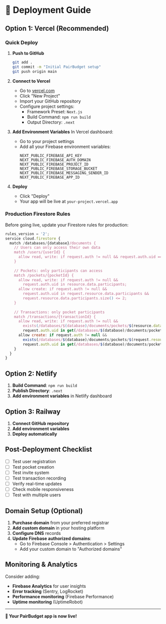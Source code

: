 # 🚀 Deployment Guide

## Option 1: Vercel (Recommended)

### Quick Deploy
1. **Push to GitHub**
   ```bash
   git add .
   git commit -m "Initial PairBudget setup"
   git push origin main
   ```

2. **Connect to Vercel**
   - Go to [vercel.com](https://vercel.com)
   - Click "New Project"
   - Import your GitHub repository
   - Configure project settings:
     - Framework Preset: `Next.js`
     - Build Command: `npm run build`
     - Output Directory: `.next`

3. **Add Environment Variables**
   In Vercel dashboard:
   - Go to your project settings
   - Add all your Firebase environment variables:
     ```
     NEXT_PUBLIC_FIREBASE_API_KEY
     NEXT_PUBLIC_FIREBASE_AUTH_DOMAIN
     NEXT_PUBLIC_FIREBASE_PROJECT_ID
     NEXT_PUBLIC_FIREBASE_STORAGE_BUCKET
     NEXT_PUBLIC_FIREBASE_MESSAGING_SENDER_ID
     NEXT_PUBLIC_FIREBASE_APP_ID
     ```

4. **Deploy**
   - Click "Deploy"
   - Your app will be live at `your-project.vercel.app`

### Production Firestore Rules

Before going live, update your Firestore rules for production:

```javascript
rules_version = '2';
service cloud.firestore {
  match /databases/{database}/documents {
    // Users can only access their own data
    match /users/{userId} {
      allow read, write: if request.auth != null && request.auth.uid == userId;
    }
    
    // Pockets: only participants can access
    match /pockets/{pocketId} {
      allow read, write: if request.auth != null && 
        request.auth.uid in resource.data.participants;
      allow create: if request.auth != null && 
        request.auth.uid in request.resource.data.participants &&
        request.resource.data.participants.size() <= 2;
    }
    
    // Transactions: only pocket participants
    match /transactions/{transactionId} {
      allow read, write: if request.auth != null && 
        exists(/databases/$(database)/documents/pockets/$(resource.data.pocketId)) &&
        request.auth.uid in get(/databases/$(database)/documents/pockets/$(resource.data.pocketId)).data.participants;
      allow create: if request.auth != null && 
        exists(/databases/$(database)/documents/pockets/$(request.resource.data.pocketId)) &&
        request.auth.uid in get(/databases/$(database)/documents/pockets/$(request.resource.data.pocketId)).data.participants;
    }
  }
}
```

## Option 2: Netlify

1. **Build Command**: `npm run build`
2. **Publish Directory**: `.next`
3. **Add environment variables** in Netlify dashboard

## Option 3: Railway

1. **Connect GitHub repository**
2. **Add environment variables**
3. **Deploy automatically**

## Post-Deployment Checklist

- [ ] Test user registration
- [ ] Test pocket creation
- [ ] Test invite system
- [ ] Test transaction recording
- [ ] Verify real-time updates
- [ ] Check mobile responsiveness
- [ ] Test with multiple users

## Domain Setup (Optional)

1. **Purchase domain** from your preferred registrar
2. **Add custom domain** in your hosting platform
3. **Configure DNS** records
4. **Update Firebase authorized domains**:
   - Go to Firebase Console > Authentication > Settings
   - Add your custom domain to "Authorized domains"

## Monitoring & Analytics

Consider adding:
- **Firebase Analytics** for user insights
- **Error tracking** (Sentry, LogRocket)
- **Performance monitoring** (Firebase Performance)
- **Uptime monitoring** (UptimeRobot)

---

**🎉 Your PairBudget app is now live!** 